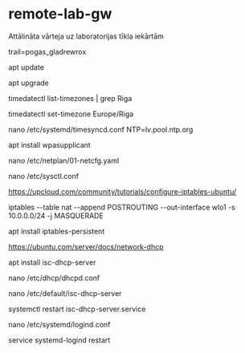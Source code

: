 # remote-lab-gw
Attālināta vārteja uz laboratorijas tīkla iekārtām

trail=pogas_gladrewrox

apt update

apt upgrade

timedatectl list-timezones | grep Riga

timedatectl set-timezone Europe/Riga

nano /etc/systemd/timesyncd.conf
NTP=lv.pool.ntp.org

apt install wpasupplicant

nano /etc/netplan/01-netcfg.yaml

nano /etc/sysctl.conf

https://upcloud.com/community/tutorials/configure-iptables-ubuntu/

iptables --table nat --append POSTROUTING --out-interface wlo1 -s 10.0.0.0/24 -j MASQUERADE

apt install iptables-persistent

https://ubuntu.com/server/docs/network-dhcp

apt install isc-dhcp-server

nano /etc/dhcp/dhcpd.conf

nano /etc/default/isc-dhcp-server

systemctl restart isc-dhcp-server.service

nano /etc/systemd/logind.conf

service systemd-logind restart
